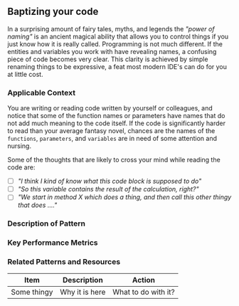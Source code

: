 ## Baptizing your code

In a surprising amount of fairy tales, myths, and legends the _"power of naming"_ is an ancient magical ability that allows you to control things if you just know how it is
really called. Programming is not much different. If the entities and variables you work with have revealing names, a confusing piece of code becomes very clear.
This clarity is achieved by simple renaming things to be expressive, a feat most modern IDE's can do for you at little cost.  

### Applicable Context

You are writing or reading code written by yourself or colleagues, and notice that some of the 
function names or parameters have names that do not add much meaning to the code itself. If the code is significantly harder to read than your average fantasy novel, chances are the names of the `functions`, `parameters`, and `variables` are in need of some attention and nursing.   

Some of the thoughts that are likely to cross your mind while reading the code are:  
- [ ] _"I think I kind of know what this code block is supposed to do"_  
- [ ] _"So this variable contains the result of the calculation, right?"_  
- [ ] _"We start in method X which does a thing, and then call this other thingy that does ...."_  

### Description of Pattern

### Key Performance Metrics

### Related Patterns and Resources

| Item | Description | Action |
|---|---|---|
| Some thingy | Why it is here | What to do with it? |


